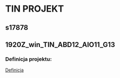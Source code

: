 # TIN PROJEKT
## s17878
## 1920Z_win_TIN_ABD12_AIO11_G13

### Definicja projektu:
[Definicja](tin_zaoczne_g13_s17878_definicja.pdf)
